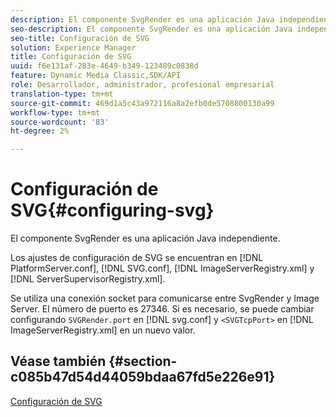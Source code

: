 ```yaml
---
description: El componente SvgRender es una aplicación Java independiente.
seo-description: El componente SvgRender es una aplicación Java independiente.
seo-title: Configuración de SVG
solution: Experience Manager
title: Configuración de SVG
uuid: f6e131af-283e-4649-b349-123489c0838d
feature: Dynamic Media Classic,SDK/API
role: Desarrollador, administrador, profesional empresarial
translation-type: tm+mt
source-git-commit: 469d1a5c43a972116a8a2efb0de5708800130a99
workflow-type: tm+mt
source-wordcount: '83'
ht-degree: 2%

---
```



# Configuración de SVG{#configuring-svg}

El componente SvgRender es una aplicación Java independiente.

Los ajustes de configuración de SVG se encuentran en [!DNL PlatformServer.conf], [!DNL SVG.conf], [!DNL ImageServerRegistry.xml] y [!DNL ServerSupervisorRegistry.xml].

Se utiliza una conexión socket para comunicarse entre SvgRender y Image Server. El número de puerto es 27346. Si es necesario, se puede cambiar configurando `SVGRender.port` en [!DNL svg.conf] y `<SVGTcpPort>` en [!DNL ImageServerRegistry.xml] en un nuevo valor.

## Véase también {#section-c085b47d54d44059bdaa67fd5e226e91}

[Configuración de SVG](../../../is-api/image-serving-api-ref/c-configuration-and-administration/c-server-settings/r-svg.md#reference-232104868b2d4af9a4ac9c87552c0bb5)
